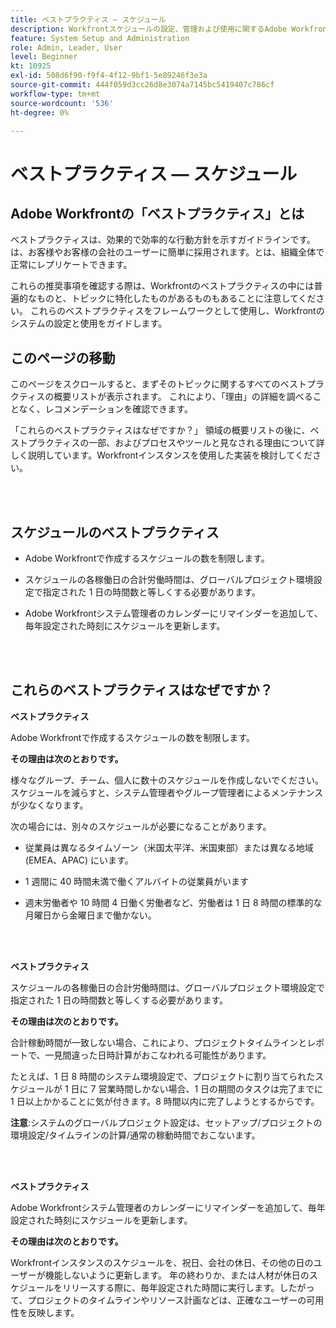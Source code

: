 ```yaml
---
title: ベストプラクティス — スケジュール
description: Workfrontスケジュールの設定、管理および使用に関するAdobe Workfrontの専門家によるベストプラクティスの推奨事項を調べます。
feature: System Setup and Administration
role: Admin, Leader, User
level: Beginner
kt: 10925
exl-id: 508d6f90-f9f4-4f12-9bf1-5e89246f3e3a
source-git-commit: 444f059d3cc26d8e3074a7145bc5419407c786cf
workflow-type: tm+mt
source-wordcount: '536'
ht-degree: 0%

---
```


# ベストプラクティス — スケジュール

## Adobe Workfrontの「ベストプラクティス」とは

ベストプラクティスは、効果的で効率的な行動方針を示すガイドラインです。は、お客様やお客様の会社のユーザーに簡単に採用されます。とは、組織全体で正常にレプリケートできます。

これらの推奨事項を確認する際は、Workfrontのベストプラクティスの中には普遍的なものと、トピックに特化したものがあるものもあることに注意してください。 これらのベストプラクティスをフレームワークとして使用し、Workfrontのシステムの設定と使用をガイドします。

## このページの移動

このページをスクロールすると、まずそのトピックに関するすべてのベストプラクティスの概要リストが表示されます。 これにより、「理由」の詳細を調べることなく、レコメンデーションを確認できます。

「これらのベストプラクティスはなぜですか？」 領域の概要リストの後に、ベストプラクティスの一部、およびプロセスやツールと見なされる理由について詳しく説明しています。Workfrontインスタンスを使用した実装を検討してください。

</br>
</br>

## スケジュールのベストプラクティス

* Adobe Workfrontで作成するスケジュールの数を制限します。

* スケジュールの各稼働日の合計労働時間は、グローバルプロジェクト環境設定で指定された 1 日の時間数と等しくする必要があります。

* Adobe Workfrontシステム管理者のカレンダーにリマインダーを追加して、毎年設定された時刻にスケジュールを更新します。

</br>
</br>

## これらのベストプラクティスはなぜですか？

**ベストプラクティス**

Adobe Workfrontで作成するスケジュールの数を制限します。



**その理由は次のとおりです。**

様々なグループ、チーム、個人に数十のスケジュールを作成しないでください。 スケジュールを減らすと、システム管理者やグループ管理者によるメンテナンスが少なくなります。



次の場合には、別々のスケジュールが必要になることがあります。

* 従業員は異なるタイムゾーン（米国太平洋、米国東部）または異なる地域 (EMEA、APAC) にいます。

* 1 週間に 40 時間未満で働くアルバイトの従業員がいます

* 週末労働者や 10 時間 4 日働く労働者など、労働者は 1 日 8 時間の標準的な月曜日から金曜日まで働かない。

</br>
</br>

**ベストプラクティス**

スケジュールの各稼働日の合計労働時間は、グローバルプロジェクト環境設定で指定された 1 日の時間数と等しくする必要があります。



**その理由は次のとおりです。**

合計稼動時間が一致しない場合、これにより、プロジェクトタイムラインとレポートで、一見間違った日時計算がおこなわれる可能性があります。

たとえば、1 日 8 時間のシステム環境設定で、プロジェクトに割り当てられたスケジュールが 1 日に 7 営業時間しかない場合、1 日の期間のタスクは完了までに 1 日以上かかることに気が付きます。8 時間以内に完了しようとするからです。

**注意**:システムのグローバルプロジェクト設定は、セットアップ/プロジェクトの環境設定/タイムラインの計算/通常の稼動時間でおこないます。

</br>
</br>


**ベストプラクティス**

Adobe Workfrontシステム管理者のカレンダーにリマインダーを追加して、毎年設定された時刻にスケジュールを更新します。

**その理由は次のとおりです。**

Workfrontインスタンスのスケジュールを、祝日、会社の休日、その他の日のユーザーが機能しないように更新します。 年の終わりか、または人材が休日のスケジュールをリリースする際に、毎年設定された時間に実行します。したがって、プロジェクトのタイムラインやリソース計画などは、正確なユーザーの可用性を反映します。
